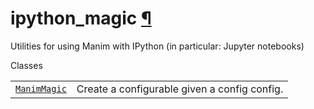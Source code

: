 # ipython\_magic [¶](https://docs.manim.community/en/stable/reference/manim.utils.ipython_magic.html\#module-manim.utils.ipython_magic "Link to this heading")

Utilities for using Manim with IPython (in particular: Jupyter notebooks)

Classes

|     |     |
| --- | --- |
| [`ManimMagic`](https://docs.manim.community/en/stable/reference/manim.utils.ipython_magic.ManimMagic.html#manim.utils.ipython_magic.ManimMagic "manim.utils.ipython_magic.ManimMagic") | Create a configurable given a config config. |